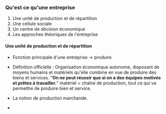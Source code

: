 ### Qu'est ce qu'une entreprise
1. Une unité de production et de répartition
2. Une cellule sociale
3. Un centre de décision économique
4. Les approches théoriques de l'entreprise

#### Une unité de production et de répartition
- Fonction principale d'une entreprise -> produire

- Définition officielle : Organisation économique autonome, disposant de moyens humains et matériels qu'elle combine en vue de produire des biens et services.
	"**On ne peut réussir que si on a des équipes motivés et prêtes à travailler.**"
	matériel = chaîne de production, tout ce qui va permettre de produire bien et service.

- La notion de production marchande.
- 